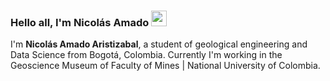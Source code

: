 ### Hello all, I'm Nicolás Amado  <img src="https://media.giphy.com/media/hvRJCLFzcasrR4ia7z/giphy.gif" width="25px">
<a href="https://discord.gg/XTW52Kt"> </a>

I'm **Nicolás Amado Aristizabal**, a student of geological engineering and Data Science from Bogotá, Colombia. Currently I'm working in the Geoscience Museum of Faculty of Mines | National University of Colombia.
